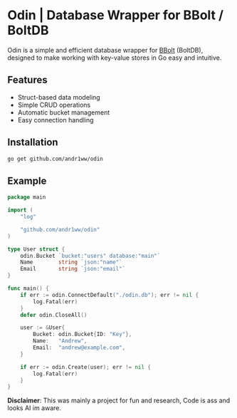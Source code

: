 # Odin | Database Wrapper for BBolt / BoltDB

Odin is a simple and efficient database wrapper for [BBolt](https://github.com/etcd-io/bbolt) (BoltDB), designed to make working with key-value stores in Go easy and intuitive.

## Features

- Struct-based data modeling
- Simple CRUD operations
- Automatic bucket management
- Easy connection handling

## Installation

```bash
go get github.com/andr1ww/odin
```

## Example

```go
package main

import (
    "log"

    "github.com/andr1ww/odin"
)

type User struct {
    odin.Bucket `bucket:"users" database:"main"`
    Name        string `json:"name"`
    Email       string `json:"email"`
}

func main() {
    if err := odin.ConnectDefault("./odin.db"); err != nil {
        log.Fatal(err)
    }
    defer odin.CloseAll()

    user := &User{
        Bucket: odin.Bucket{ID: "Key"},
        Name:   "Andrew",
        Email:  "andrew@example.com",
    }

    if err := odin.Create(user); err != nil {
        log.Fatal(err)
    }
}
```

**Disclaimer**: This was mainly a project for fun and research, Code is ass and looks AI im aware.
